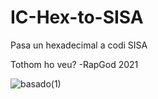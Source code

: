 # IC-Hex-to-SISA
Pasa un hexadecimal a codi SISA

Tothom ho veu?
-RapGod 2021


![basado(1)](https://user-images.githubusercontent.com/39237217/142741569-70eda64b-2b34-4ae9-a326-aa67d9b3ca03.png)
